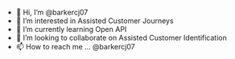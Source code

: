 - 👋 Hi, I’m @barkercj07
- 👀 I’m interested in Assisted Customer Journeys
- 🌱 I’m currently learning Open API
- 💞️ I’m looking to collaborate on Assisted Customer Identification 
- 📫 How to reach me ... @barkercj07

<!---
barkercj07/barkercj07 is a ✨ special ✨ repository because its `README.md` (this file) appears on your GitHub profile.
You can click the Preview link to take a look at your changes.
--->
